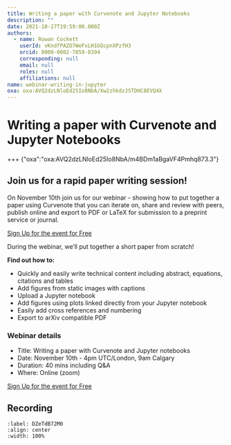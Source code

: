 ```yaml
---
title: Writing a paper with Curvenote and Jupyter Notebooks
description: ""
date: 2021-10-27T19:59:00.000Z
authors:
  - name: Rowan Cockett
    userId: vKndfPAZO7WeFxLH1GQcpnXPzfH3
    orcid: 0000-0002-7859-8394
    corresponding: null
    email: null
    roles: null
    affiliations: null
name: webinar-writing-in-jupyter
oxa: oxa:AVQ2dzLNloEd25Io8NbA/Xw2zhkdzJSTDHC8EVQ4X
---
```


# Writing a paper with Curvenote and Jupyter Notebooks

+++ {"oxa":"oxa:AVQ2dzLNloEd25Io8NbA/m4BDm1aBgaVF4Pmhq873.3"}

## Join us for a rapid paper writing session!

On November 10th join us for our webinar - showing how to put together a paper using Curvenote that you can iterate on, share and review with peers, publish online and export to PDF or LaTeX for submission to a preprint service or journal.

[Sign Up for the event for Free](https://www.eventbrite.ca/e/writing-a-paper-with-curvenote-and-jupyter-notebooks-tickets-199787809717)

During the webinar, we’ll put together a short paper from scratch!

**Find out how to:**

* Quickly and easily write technical content including abstract, equations, citations and tables
* Add figures from static images with captions
* Upload a Jupyter notebook
* Add figures using plots linked directly from your Jupyter notebook
* Easily add cross references and numbering
* Export to arXiv compatible PDF

### Webinar details

* Title: Writing a paper with Curvenote and Jupyter notebooks
* Date: November 10th - 4pm UTC/London, 9am Calgary
* Duration: 40 mins including Q&A
* Where: Online (zoom)

[Sign Up for the event for Free](https://www.eventbrite.ca/e/writing-a-paper-with-curvenote-and-jupyter-notebooks-tickets-199787809717)

## Recording

```{iframe} https://www.youtube-nocookie.com/embed/ZQTiAc2UXnk
:label: DZeTdB72M0
:align: center
:width: 100%
```

